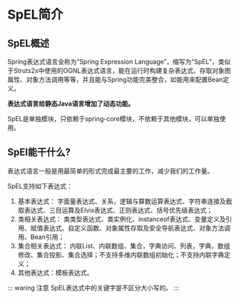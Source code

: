 # SpEL简介

## SpEL概述

Spring表达式语言全称为“Spring Expression
Language”，缩写为“SpEL”，类似于Struts2x中使用的OGNL表达式语言，能在运行时构建复杂表达式、存取对象图属性、对象方法调用等等，并且能与Spring功能完美整合，如能用来配置Bean定义。

**表达式语言给静态Java语言增加了动态功能。**

SpEL是单独模块，只依赖于spring-core模块，不依赖于其他模块，可以单独使用。

## SpEl能干什么?

表达式语言一般是用最简单的形式完成最主要的工作，减少我们的工作量。

SpEL支持如下表达式：

1. 基本表达式： 字面量表达式、关系，逻辑与算数运算表达式、字符串连接及截取表达式、三目运算及Elvis表达式、正则表达式、括号优先级表达式；
2. 类相关表达式： 类类型表达式、类实例化、instanceof表达式、变量定义及引用、赋值表达式、自定义函数、对象属性存取及安全导航表达式、对象方法调用、Bean引用；
3. 集合相关表达式： 内联List、内联数组、集合，字典访问、列表，字典，数组修改、集合投影、集合选择；不支持多维内联数组初始化；不支持内联字典定义；
4. 其他表达式：模板表达式。


::: waring 注意
SpEL表达式中的关键字是不区分大小写的。
:::

